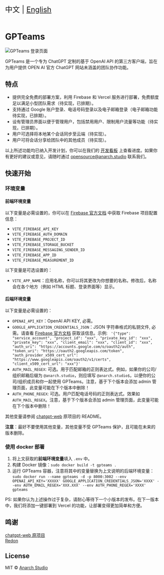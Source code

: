 <div style="font-size: 1.5rem;">
  中文 | <a href="./README.en.md">English</a>
</div>
</br>

# GPTeams

![GPTeams 登录页面](https://rorsch-1256426089.file.myqcloud.com/public/202303232058538.png)

GPTeams 是一个专为 ChatGPT 定制的基于 OpenAI API 的第三方客户端，旨在为用户提供 OPEN AI 官方 ChatGPT 网站未涵盖的团队协作功能。

## 特点

- 提供完全免费的部署方案，利用 Firebase 和 Vercel 服务进行部署，免费额度足以满足小型团队需求（待实现，已排期）。
- 支持通过 Google 账户登录、电话号码登录以及电子邮箱登录（电子邮箱功能待实现，已排期）。
- 设有管理员界面以便于管理用户，包括禁用用户、限制用户流量等功能（待实现，已排期）。
- 用户可选择将本地某个会话同步至云端（待实现）。
- 用户可将会话分享给团队中的其他成员（待实现）。

以上所述功能均已纳入开发计划，你可以在我们的 [开发看板](https://sharing.clickup.com/31625481/b/h/6-900200430791-2/756b82376fc8197) 上查看进度。如果你有更好的建议或意见，请随时通过 [opensource@anarch.studio](mailto:opensource@anarch.studio) 联系我们。

## 快速开始

### 环境变量

#### 前端环境变量

以下变量是必需设置的，你可以在 [Firebase 官方文档](https://firebase.google.com/docs/web/setup?hl=zh-cn) 中获取 Firebase 项目配置信息：

- `VITE_FIREBASE_API_KEY`
- `VITE_FIREBASE_AUTH_DOMAIN`
- `VITE_FIREBASE_PROJECT_ID`
- `VITE_FIREBASE_STORAGE_BUCKET`
- `VITE_FIREBASE_MESSAGING_SENDER_ID`
- `VITE_FIREBASE_APP_ID`
- `VITE_FIREBASE_MEASUREMENT_ID`

以下变量是可选设置的：

- `VITE_APP_NAME`：应用名称，你可以将其更改为你想要的名称。修改后，名称会在各个地方（例如 HTML 标题、登录界面等）显示。

#### 后端环境变量

以下变量是必需设置的：

- `OPENAI_API_KEY`：OpenAI API KEY, 必需。
- `GOOGLE_APPLICATION_CREDENTIALS_JSON`：JSON 字符串格式的私钥文件, 必需。请查看 [Firebase 官方文档](https://firebase.google.com/docs/admin/setup?hl=zh-cn) 获取该信息。示例:
`
'{"type": "service_account", "project_id": "xxx", "private_key_id": "xxx", "private_key": "xxx", "client_email": "xxx", "client_id": "xxx", "auth_uri": "https://accounts.google.com/o/oauth2/auth", "token_uri": "https://oauth2.googleapis.com/token", "auth_provider_x509_cert_url": "https://www.googleapis.com/oauth2/v1/certs", "client_x509_cert_url": "xxx"}'`
- `AUTH_MAIL_REGEX`: 可选。用于匹配邮箱的正则表达式。例如，如果你的公司/组织邮箱后缀为 `@anarch.studio`，则应填写 `@anarch.studio$`，以便你的公司/组织成员和你一起使用 GPTeams。注意，基于下个版本会添加 admin 管理页面，此变量可能在下个版本中删除！
- `AUTH_PHONE_REGEX`: 可选。用户匹配电话号码的正则表达式。效果如 `AUTH_MAIL_REGEX`。注意，基于下个版本会添加 admin 管理页面，此变量可能在下个版本中删除！

其他变量请参阅 [chatgpt-web](https://github.com/Chanzhaoyu/chatgpt-web) 原项目的 README。

**注意**：最好不要使用其他变量，其他变量不受 GPTeams 保护，且可能在未来的版本删除。

### 使用 docker 部署

1. 将上文获取的**前端环境变量**填入 `.env` 中。
2. 构建 Docker 镜像：`sudo docker build -t gpteams .`
3. 运行 GPTeams 容器，注意将其中的变量替换为上文说明的后端环境变量：`sudo docker run --name gpteams -d -p 8000:3002 --env OPENAI_API_KEY='XXXXX' GOOGLE_APPLICATION_CREDENTIALS_JSON='XXXX' --env AUTH_EMAIL_REGEX='XXX.XXX' --env AUTH_PHONE_REGEX='XXXX' gpteams`


PS: 如果你认为上述操作过于复杂，请耐心等待下一个小版本的发布。在下一版本中，我们将添加一键部署到 Vercel 的功能，让部署变得更加简单和方便。

## 鸣谢

[chatgpt-web 原项目](https://github.com/Chanzhaoyu/chatgpt-web)  
[Redon](https://github.com/Chanzhaoyu)

## License
MIT © [Anarch Studio](./license)
